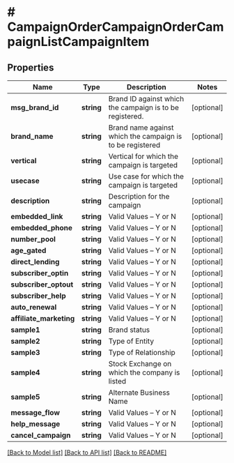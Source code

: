 # # CampaignOrderCampaignOrderCampaignListCampaignItem

## Properties

Name | Type | Description | Notes
------------ | ------------- | ------------- | -------------
**msg_brand_id** | **string** | Brand ID against which the campaign is to be registered. | [optional]
**brand_name** | **string** | Brand name against which the campaign is to be registered | [optional]
**vertical** | **string** | Vertical for which the campaign is targeted | [optional]
**usecase** | **string** | Use case for which the campaign is targeted | [optional]
**description** | **string** | Description for the campaign | [optional]
**embedded_link** | **string** | Valid Values – Y or N | [optional]
**embedded_phone** | **string** | Valid Values – Y or N | [optional]
**number_pool** | **string** | Valid Values – Y or N | [optional]
**age_gated** | **string** | Valid Values – Y or N | [optional]
**direct_lending** | **string** | Valid Values – Y or N | [optional]
**subscriber_optin** | **string** | Valid Values – Y or N | [optional]
**subscriber_optout** | **string** | Valid Values – Y or N | [optional]
**subscriber_help** | **string** | Valid Values – Y or N | [optional]
**auto_renewal** | **string** | Valid Values – Y or N | [optional]
**affiliate_marketing** | **string** | Valid Values – Y or N | [optional]
**sample1** | **string** | Brand status | [optional]
**sample2** | **string** | Type of Entity | [optional]
**sample3** | **string** | Type of Relationship | [optional]
**sample4** | **string** | Stock Exchange on which the company is listed | [optional]
**sample5** | **string** | Alternate Business Name | [optional]
**message_flow** | **string** | Valid Values – Y or N | [optional]
**help_message** | **string** | Valid Values – Y or N | [optional]
**cancel_campaign** | **string** | Valid Values – Y or N | [optional]

[[Back to Model list]](../../README.md#models) [[Back to API list]](../../README.md#endpoints) [[Back to README]](../../README.md)
